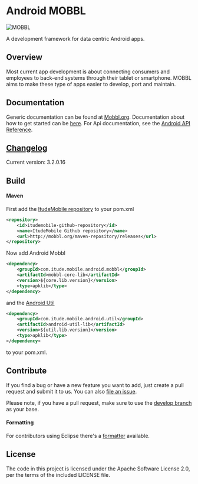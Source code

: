 # Android MOBBL
![MOBBL](http://itudemobiledev.files.wordpress.com/2014/02/mobbl-logo.png?w=362&h=203 "MOBBL logo")

A development framework for data centric Android apps.

## Overview

Most current app development is about connecting consumers and employees to back-end systems through their tablet or smartphone. MOBBL aims to make these type of apps easier to develop, port and maintain.

## Documentation

Generic documentation can be found at [Mobbl.org](http://mobbl.org/doc.html).
Documentation about how to get started can be [here](http://mobbl.org/android.html).
For Api documentation, see the [Android API Reference](http://mobbl.org/apis/android/index.html).


## [Changelog](https://github.com/ItudeMobile/itude-mobile-android-mobbl/wiki/Changelog)
Current version: 3.2.0.16

## Build
#### Maven

First add the [ItudeMobile repository](https://github.com/ItudeMobile/maven-repository) to your pom.xml

```xml
<repository>
	<id>itudemobile-github-repository</id>
	<name>ItudeMobile Github repository</name>
	<url>http://mobbl.org/maven-repository/releases</url>
</repository>
```

Now add Android Mobbl

```xml
<dependency>
	<groupId>com.itude.mobile.android.mobbl</groupId>
	<artifactId>mobbl-core-lib</artifactId>
	<version>${core.lib.version}</version>
	<type>apklib</type>
</dependency>
```
and the [Android Util](https://github.com/ItudeMobile/itude-mobile-android-util)

```xml
<dependency>
	<groupId>com.itude.mobile.android.util</groupId>
	<artifactId>android-util-lib</artifactId>
	<version>${util.lib.version}</version>
	<type>apklib</type>
</dependency>
```
to your pom.xml.

## Contribute

If you find a bug or have a new feature you want to add, just create a pull request and submit it to us. You can also [file an issue](https://github.com/ItudeMobile/itude-mobile-android-mobbl/issues/new).

Please note, if you have a pull request, make sure to use the [develop branch](https://github.com/ItudeMobile/itude-mobile-android-mobbl/tree/develop) as your base.

#### Formatting

For contributors using Eclipse there's a [formatter](http://mobbl.org/downloads/code-format.xml) available.

## License
The code in this project is licensed under the Apache Software License 2.0, per the terms of the included LICENSE file.
